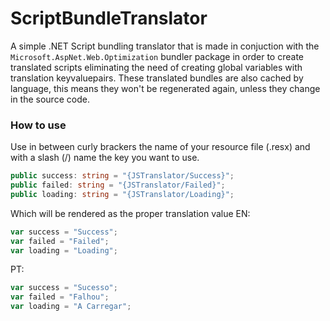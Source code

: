 # ScriptBundleTranslator
A simple .NET Script bundling translator that is made in conjuction with the `Microsoft.AspNet.Web.Optimization` bundler package in order to create translated scripts eliminating the need of creating global variables with translation keyvaluepairs.
These translated bundles are also cached by language, this means they won't be regenerated again, unless they change in the source code.

### How to use ###
Use in between curly brackers the name of your resource file (.resx) and with a slash (/) name the key you want to use.

```typescript
public success: string = "{JSTranslator/Success}";
public failed: string = "{JSTranslator/Failed}";
public loading: string = "{JSTranslator/Loading}";
```
Which will be rendered as the proper translation value
EN:
```javascript
var success = "Success";
var failed = "Failed";
var loading = "Loading";
```
PT:
```javascript
var success = "Sucesso";
var failed = "Falhou";
var loading = "A Carregar";
```
